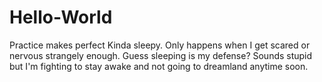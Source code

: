 # Hello-World
Practice makes perfect
Kinda sleepy. Only happens when I get scared or nervous strangely enough. Guess sleeping is my defense? Sounds stupid but I'm fighting to stay awake and not going to dreamland anytime soon.
